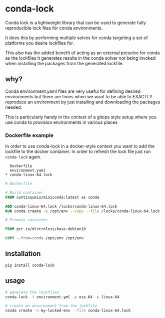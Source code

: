 # conda-lock

Conda lock is a lightweight library that can be used to generate fully reproducible lock files for conda environments.

It does this by performing multiple solves for conda targeting a set of platforms you desire lockfiles for.

This also has the added benefit of acting as an external presolve for conda as the lockfiles it generates
results in the conda solver *not* being invoked when installing the packages from the generated lockfile.

## why?

Conda environment.yaml files are very useful for defining desired environments but there are times when we want to
be able to EXACTLY reproduce an environment by just installing and downloading the packages needed.

This is particularly handy in the context of a gitops style setup where you use conda to provision environments in
various places

### Dockerfile example

In order to use conda-lock in a docker-style context you want to add the lockfile to the
docker container.  In order to refresh the lock file just run `conda-lock` again.
```
  Dockerfile
  environment.yaml
* conda-linux-64.lock
```

```Dockerfile
# Dockerfile

# Build container
FROM continuumio/miniconda:latest as conda

ADD conda-linux-64.lock /locks/conda-linux-64.lock
RUN conda create -p /opt/env --copy --file /locks/conda-linux-64.lock

# Primary container

FROM gcr.io/distroless/base-debian10

COPY --from=conda /opt/env /opt/env
```

## installation

```
pip install conda-lock
```

## usage

```bash
# generate the lockfiles
conda-lock -f environment.yml -p osx-64 -p linux-64

# create an environment from the lockfile
conda create -n my-locked-env --file conda-linux-64.lock
```

